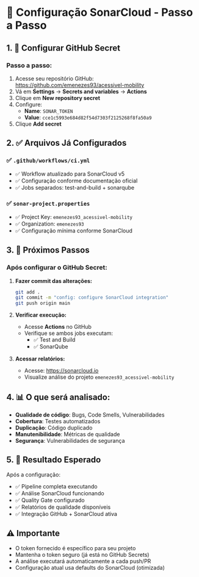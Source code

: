 # 🔧 Configuração SonarCloud - Passo a Passo

## 1. 🔐 Configurar GitHub Secret

### Passo a passo:
1. Acesse seu repositório GitHub: https://github.com/emenezes93/acessivel-mobility
2. Vá em **Settings** → **Secrets and variables** → **Actions**
3. Clique em **New repository secret**
4. Configure:
   - **Name**: `SONAR_TOKEN`
   - **Value**: `cce1c5993e684d82f54d7303f2125268f8fa50a9`
5. Clique **Add secret**

## 2. ✅ Arquivos Já Configurados

### ✅ `.github/workflows/ci.yml` 
- ✅ Workflow atualizado para SonarCloud v5
- ✅ Configuração conforme documentação oficial
- ✅ Jobs separados: test-and-build + sonarqube

### ✅ `sonar-project.properties`
- ✅ Project Key: `emenezes93_acessivel-mobility`
- ✅ Organization: `emenezes93`
- ✅ Configuração mínima conforme SonarCloud

## 3. 🚀 Próximos Passos

### Após configurar o GitHub Secret:

1. **Fazer commit das alterações:**
   ```bash
   git add .
   git commit -m "config: configure SonarCloud integration"
   git push origin main
   ```

2. **Verificar execução:**
   - Acesse **Actions** no GitHub
   - Verifique se ambos jobs executam:
     - ✅ Test and Build
     - ✅ SonarQube

3. **Acessar relatórios:**
   - Acesse: https://sonarcloud.io
   - Visualize análise do projeto `emenezes93_acessivel-mobility`

## 4. 📊 O que será analisado:

- **Qualidade de código**: Bugs, Code Smells, Vulnerabilidades
- **Cobertura**: Testes automatizados
- **Duplicação**: Código duplicado
- **Manutenibilidade**: Métricas de qualidade
- **Segurança**: Vulnerabilidades de segurança

## 5. 🎯 Resultado Esperado

Após a configuração:
- ✅ Pipeline completa executando
- ✅ Análise SonarCloud funcionando
- ✅ Quality Gate configurado
- ✅ Relatórios de qualidade disponíveis
- ✅ Integração GitHub + SonarCloud ativa

## ⚠️ Importante

- O token fornecido é específico para seu projeto
- Mantenha o token seguro (já está no GitHub Secrets)
- A análise executará automaticamente a cada push/PR
- Configuração atual usa defaults do SonarCloud (otimizada)